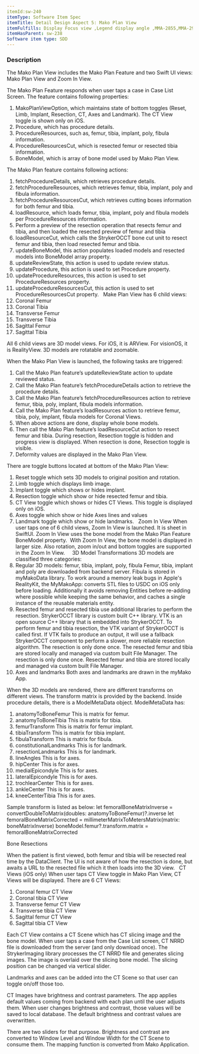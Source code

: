 ```yaml
---
itemId:sw-240
itemType: Software Item Spec
itemTitle: Detail Design Aspect 5: Mako Plan View
itemFulfills: Display Focus view ,Legend display angle ,MMA-2855,MMA-2961,MMA-2962,MMA-2963,MMA-2964,MMA-2965,MMA-2966,MMA-2967,MMA-2968,MMA-2969,MMA-2970,MMA-2971,MMA-2972,MMA-2973,MMA-2974,MMA-2975,MMA-2976,MMA-2977,MMA-2978,MMA-2979,MMA-2980,MMA-2981,MMA-2982,MMA-2983,MMA-2984,MMA-2985,MMA-2986,MMA-2987,MMA-2988,MMA-2989,MMA-2990,MMA-2991,MMA-2992,MMA-2993,MMA-2994,MMA-2995,MMA-2996,MMA-2997,MMA-2998,MMA-2999,MMA-3000,MMA-3001,MMA-3002,MMA-3003,MMA-3004,MMA-3005,MMA-3006,MMA-3007,MMA-3008,MMA-3010,MMA-3011,MMA-3012,MMA-3013,MMA-3014,MMA-3015,MMA-3016,MMA-3017,MMA-3020,MMA-3021,MMA-3022,MMA-3023,MMA-3024,MMA-3025,MMA-3026,MMA-3027,MMA-3028,MMA-3029,MMA-3030,MMA-3032,MMA-3033,MMA-3034,MMA-3035,MMA-3036,MMA-3037,MMA-3038,MMA-3039,MMA-3040,MMA-3041,MMA-3042,MMA-3043,MMA-3044,MMA-3045,MMA-3046,MMA-3047
itemHasParent: sw-238
Software item type: SDD
---
```

### Description
The Mako Plan View includes the Mako Plan Feature and two Swift UI views: Mako Plan View and Zoom In View. 

The Mako Plan Feature responds when user taps a case in Case List Screen. The feature contains following properties: 
1. MakoPlanViewOption, which maintains state of bottom toggles (Reset, Limb, Implant, Resection, CT, Axes and Landmark). The CT View toggle is shown only on iOS.
2. Procedure, which has procedure details.
3. ProcedureResources, such as, femur, tibia, implant, poly, fibula information.
4. ProcedureResourcesCut, which is resected femur or resected tibia information.
5. BoneModel, which is array of bone model used by Mako Plan View.

The Mako Plan feature contains following actions:
1. fetchProcedureDetails, which retrieves procedure details.
2. fetchProcedureResources, which retrieves femur, tibia, implant, poly and fibula information.
3. fetchProcedureResourcesCut, which retrieves cutting boxes information for both femur and tibia.
4. loadResource, which loads femur, tibia, implant, poly and fibula models per ProcedureResources information.
5. Perform a preview of the resection operation that resects femur and tibia, and then loaded the resected preview of femur and tibia
6. loadResourceCut, which calls the StrykerOCCT bone cut unit to resect femur and tibia, then load resected femur and tibia.
7. updateBoneModel, this action populates loaded models and resected models into BoneModel array property.
8. updateReviewState, this action is used to update review status.
9. updateProcedure, this action is used to set Procedure property.
10. updateProcedureResources, this action is used to set ProcedureResources property.
11. updateProcedureResourcesCut, this action is used to set ProcedureResourcesCut property.
 
Make Plan View has 6 child views:
1. Coronal Femur
2. Coronal Tibia
3. Transverse Femur
4. Transverse Tibia
5. Sagittal Femur
6. Sagittal Tibia

All 6 child views are 3D model views. For iOS, it is ARView. For visionOS, it is RealityView. 3D models are rotatable and zoomable.

When the Mako Plan View is launched, the following tasks are triggered:
1. Call the Mako Plan feature’s updateReviewState action to update reviewed status.
2. Call the Mako Plan feature’s fetchProcedureDetails action to retrieve the procedure details.
3. Call the Mako Plan feature’s fetchProcedureResources action to retrieve femur, tibia, poly, implant, fibula models information.
4. Call the Mako Plan feature’s loadResources action to retrieve femur, tibia, poly, implant, fibula models for Coronal Views.
5. When above actions are done, display whole bone models.
6. Then call the Mako Plan feature’s loadResourceCut action to resect femur and tibia. During resection, Resection toggle is hidden and progress view is displayed. When resection is done, Resection toggle is visible.
7. Deformity values are displayed in the Mako Plan View.

There are toggle buttons located at bottom of the Mako Plan View:
1. Reset toggle which sets 3D models to original position and rotation.
2. Limb toggle which displays limb image.
3. Implant toggle which shows or hides implant.
4. Resection toggle which show or hide resected femur and tibia.
5. CT View toggle which shows or hides CT Views. This toggle is displayed only on iOS.
6. Axes toggle which show or hide Axes lines and values
7. Landmark toggle which show or hide landmarks.
 
Zoom In View
When user taps one of 6 child views, Zoom In View is launched. It is sheet in SwiftUI. Zoom In View uses the bone model from the Mako Plan Feature BoneModel property.  With Zoom In View, the bone model is displayed in larger size. Also rotation, zoom in/out and bottom toggles are supported in the Zoom In View.
 
 
3D Model Transformations
3D models are classified three categories:
1. Regular 3D models: femur, tibia, implant, poly, fibula
	Femur, tibia, implant and poly are downloaded from backend server. Fibula is stored in myMakoData library. To work around a memory leak bugs in Apple's RealityKit, the MyMakoApp: converts STL files to USDC on iOS only before loading. Additionally it avoids removing Entities before re-adding where possible while keeping the same behavior, and caches a single instance of the reusable materials entity.
2. Resected femur and resected tibia use additional libraries to perform the resection.
	StrykerOCCT library is custom built C++ library.
	VTK is an open source C++ library that is embedded into StrykerOCCT.
	To perform femur and tibia resection, the VTK variant of StrykerOCCT is called first. If VTK fails to produce an output, it will use a fallback StrykerOCCT component to perform a slower, more reliable resection algorithm. The resection is only done once. The resected femur and tibia are stored locally and managed via custom built File Manager. The resection is only done once. Resected femur and tibia are stored locally and managed via custom built File Manager.
3. Axes and landmarks 
	Both axes and landmarks are drawn in the myMako App.

When the 3D models are rendered, there are different transforms on different views. The transform matrix is provided by the backend. Inside procedure details, there is a ModelMetaData object. ModelMetaData has:
1. anatomyToBoneFemur
	This is matrix for femur.
2. anatomyToBoneTibia
	This is matrix for tibia.
3. femurTransform
	This is matrix for femur implant.
4. tibiaTransform
	This is matrix for tibia implant.
5. fibulaTransform
	This is matrix for fibula.
6. constitutionalLandmarks
	This is for landmark.
7. resectionLandmarks
	This is for landmark.
8. lineAngles
	This is for axes.
9. hipCenter
	This is for axes.
10. medialEpicondyle
	This is for axes.
11. lateralEpicondyle
	This is for axes.
12. trochlearCenter
	This is for axes.
13. ankleCenter
	This is for axes.
14. kneeCenterTibia
	This is for axes.

Sample transform is listed as below:
let femoralBoneMatrixInverse = convertDoubleToMatrix(doubles: anatomyToBoneFemur)?.inverse
let femoralBoneMatrixCorrected = millimeterMatrixToMetersMatrix(matrix: boneMatrixInverse)
boneModel.femur?.transform.matrix = femoralBoneMatrixCorrected

Bone Resections

When the patient is first viewed, both femur and tibia will be resected real time by the DataClient. The UI is not aware of how the resection is done, but awaits a URL to the resected file which it then loads into the 3D view.
 
CT Views (iOS only)
When user taps CT View toggle in Mako Plan View, CT Views will be displayed. There are 6 CT Views: 
1. Coronal femur CT View
2. Coronal tibia CT View
3. Transverse femur CT View 
4. Transverse tibia CT View 
5. Sagittal femur CT View 
6. Sagittal tibia CT View 


Each CT View contains a CT Scene which has CT slicing image and the bone model. When user taps a case from the Case List screen, CT NRRD file is downloaded from the server (and only download once). The StrykerImaging library processes the CT NRRD file and generates slicing images. The image is overlaid over the slicing bone model. The slicing position can be changed via vertical slider.

Landmarks and axes can be added into the CT Scene so that user can toggle on/off those too. 

CT Images have brightness and contrast parameters. The app applies default values coming from backend with each plan until the user adjusts them. When user changes brightness and contrast, those values will be saved to local database. The default brightness and contrast values are overwritten.

There are two sliders for that purpose. Brightness and contrast are converted to Window Level and Window Width for the CT Scene to consume them. The mapping function is converted from Mako Application. 
 